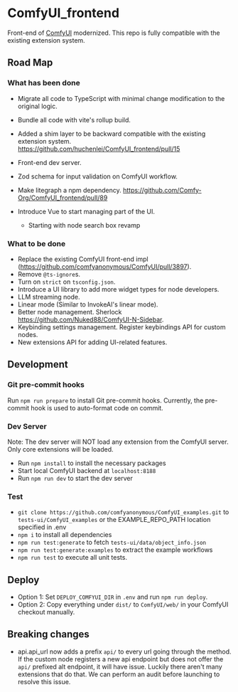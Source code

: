 # ComfyUI_frontend

Front-end of [ComfyUI](https://github.com/comfyanonymous/ComfyUI) modernized. This repo is fully compatible with the existing extension system.

## Road Map

### What has been done

- Migrate all code to TypeScript with minimal change modification to the original logic.
- Bundle all code with vite's rollup build.
- Added a shim layer to be backward compatible with the existing extension system. <https://github.com/huchenlei/ComfyUI_frontend/pull/15>
- Front-end dev server.
- Zod schema for input validation on ComfyUI workflow.
- Make litegraph a npm dependency. <https://github.com/Comfy-Org/ComfyUI_frontend/pull/89>
- Introduce Vue to start managing part of the UI.

  - Starting with node search box revamp


### What to be done

- Replace the existing ComfyUI front-end impl (<https://github.com/comfyanonymous/ComfyUI/pull/3897>).
- Remove `@ts-ignore`s.
- Turn on `strict` on `tsconfig.json`.
- Introduce a UI library to add more widget types for node developers.
- LLM streaming node.
- Linear mode (Similar to InvokeAI's linear mode).
- Better node management. Sherlock https://github.com/Nuked88/ComfyUI-N-Sidebar.
- Keybinding settings management. Register keybindings API for custom nodes.
- New extensions API for adding UI-related features.

## Development

### Git pre-commit hooks

Run `npm run prepare` to install Git pre-commit hooks. Currently, the pre-commit
hook is used to auto-format code on commit.

### Dev Server

Note: The dev server will NOT load any extension from the ComfyUI server. Only
core extensions will be loaded.

- Run `npm install` to install the necessary packages
- Start local ComfyUI backend at `localhost:8188`
- Run `npm run dev` to start the dev server

### Test

- `git clone https://github.com/comfyanonymous/ComfyUI_examples.git` to `tests-ui/ComfyUI_examples` or the EXAMPLE_REPO_PATH location specified in .env
- `npm i` to install all dependencies
- `npm run test:generate` to fetch `tests-ui/data/object_info.json`
- `npm run test:generate:examples` to extract the example workflows
- `npm run test` to execute all unit tests.

## Deploy

- Option 1: Set `DEPLOY_COMFYUI_DIR` in `.env` and run `npm run deploy`.
- Option 2: Copy everything under `dist/` to `ComfyUI/web/` in your ComfyUI checkout manually.

## Breaking changes

- api.api_url now adds a prefix `api/` to every url going through the method. If the custom node registers a new api endpoint but does not offer the `api/` prefixed alt endpoint, it will have issue. Luckily there aren't many extensions that do that. We can perform an audit before launching to resolve this issue.
